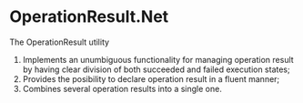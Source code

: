 # OperationResult.Net

The OperationResult utility
1. Implements an unumbiguous functionality for managing operation result by having clear division of both succeeded and failed execution states;
2. Provides the posibility to declare operation result in a fluent manner;
3. Combines several operation results into a single one.